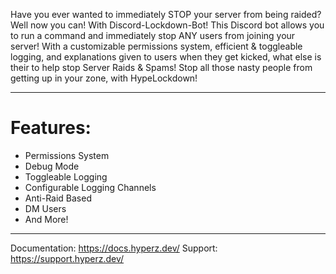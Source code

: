 Have you ever wanted to immediately STOP your server from being raided? Well now you can! With Discord-Lockdown-Bot! This Discord bot allows you to run a command and immediately stop ANY users from joining your server! With a customizable permissions system, efficient & toggleable logging, and explanations given to users when they get kicked, what else is their to help stop Server Raids & Spams! Stop all those nasty people from getting up in your zone, with HypeLockdown!

---

# Features:

- Permissions System
- Debug Mode
- Toggleable Logging
- Configurable Logging Channels
- Anti-Raid Based
- DM Users
- And More!

---

Documentation: https://docs.hyperz.dev/
Support: https://support.hyperz.dev/
